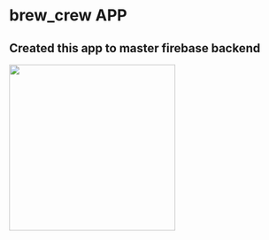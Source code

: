 # brew_crew APP

## Created this app to master firebase backend


<img src="https://github.com/DonAlahakoon/flutter_firebase_app/assets/89693545/a6f55985-cf0d-44d9-a742-e979ea417469" width="300" height="auto"/>
